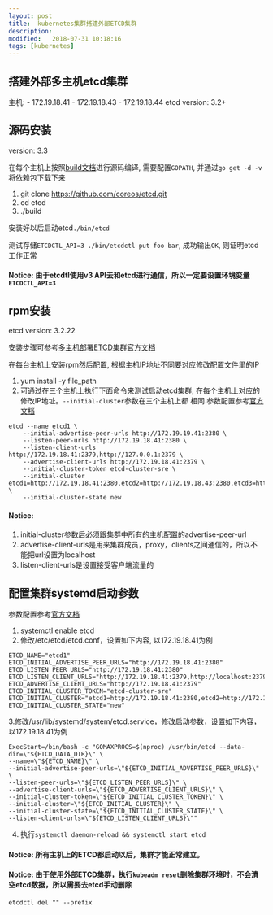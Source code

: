 ```yaml
---
layout: post
title:  kubernetes集群搭建外部ETCD集群
description: 
modified:   2018-07-31 10:18:16
tags: [kubernetes]
---
```


## 搭建外部多主机etcd集群

主机:
	- 172.19.18.41
	- 172.19.18.43
	- 172.19.18.44
etcd version: 3.2+


## 源码安装
version: 3.3

在每个主机上按照[build文档][build]进行源码编译, 需要配置`GOPATH`, 并通过`go get -d -v`将依赖包下载下来

1. git clone  https://github.com/coreos/etcd.git
2. cd etcd
3. ./build

安装好以后启动etcd`./bin/etcd`

测试存储`ETCDCTL_API=3 ./bin/etcdctl put foo bar`, 成功输出`OK`, 则证明etcd工作正常

#### Notice: 由于etcdtl使用v3 API去和etcd进行通信，所以一定要设置环境变量`ETCDCTL_API=3`

## rpm安装

etcd version: 3.2.22

安装步骤可参考[多主机部署ETCD集群官方文档][cluster]

在每台主机上安装rpm然后配置, 根据主机IP地址不同要对应修改配置文件里的IP

1. yum install -y file_path
2. 可通过在三个主机上执行下面命令来测试启动etcd集群, 在每个主机上对应的修改IP地址。`--initial-cluster`参数在三个主机上都
相同.参数配置参考[官方文档][cluster]

```
etcd --name etcd1 \
	--initial-advertise-peer-urls http://172.19.19.41:2380 \
	--listen-peer-urls http://172.19.18.41:2380 \
	--listen-client-urls http://172.19.18.41:2379,http://127.0.0.1:2379 \
	--advertise-client-urls http://172.19.18.41:2379 \
	--initial-cluster-token etcd-cluster-sre \
	--initial-cluster etcd1=http://172.19.18.41:2380,etcd2=http://172.19.18.43:2380,etcd3=http://172.19.18.44:2380 \
	--initial-cluster-state new
```

#### Notice:
1. initial-cluster参数后必须跟集群中所有的主机配置的advertise-peer-url
2. advertise-client-urls是用来集群成员，proxy，clients之间通信的，所以不能把url设置为localhost
3. listen-client-urls是设置接受客户端流量的


## 配置集群systemd启动参数
参数配置参考[官方文档][cluster]
1. systemctl enable etcd
2. 修改/etc/etcd/etcd.conf，设置如下内容, 以172.19.18.41为例
```
ETCD_NAME="etcd1"
ETCD_INITIAL_ADVERTISE_PEER_URLS="http://172.19.18.41:2380"
ETCD_LISTEN_PEER_URLS="http://172.19.18.41:2380"
ETCD_LISTEN_CLIENT_URLS="http://172.19.18.41:2379,http://localhost:2379"
ETCD_ADVERTISE_CLIENT_URLS="http://172.19.18.41:2379"
ETCD_INITIAL_CLUSTER_TOKEN="etcd-cluster-sre"
ETCD_INITIAL_CLUSTER="etcd1=http://172.19.18.41:2380,etcd2=http://172.19.18.43:2380,etcd3=http://172.19.18.44:2380"
ETCD_INITIAL_CLUSTER_STATE="new"
```
3.修改/usr/lib/systemd/system/etcd.service，修改启动参数，设置如下内容，以172.19.18.41为例
```
ExecStart=/bin/bash -c "GOMAXPROCS=$(nproc) /usr/bin/etcd --data-dir=\"${ETCD_DATA_DIR}\" \
--name=\"${ETCD_NAME}\" \
--initial-advertise-peer-urls=\"${ETCD_INITIAL_ADVERTISE_PEER_URLS}\" \
--listen-peer-urls=\"${ETCD_LISTEN_PEER_URLS}\" \
--advertise-client-urls=\"${ETCD_ADVERTISE_CLIENT_URLS}\" \
--initial-cluster-token=\"${ETCD_INITIAL_CLUSTER_TOKEN}\" \
--initial-cluster=\"${ETCD_INITIAL_CLUSTER}\" \
--initial-cluster-state=\"${ETCD_INITIAL_CLUSTER_STATE}\" \
--listen-client-urls=\"${ETCD_LISTEN_CLIENT_URLS}\""
```
4. 执行`systemctl daemon-reload && systemctl start etcd`

#### Notice: 所有主机上的ETCD都启动以后，集群才能正常建立。
#### Notice: 由于使用外部ETCD集群，执行`kubeadm reset`删除集群环境时，不会清空etcd数据，所以需要去etcd手动删除
`etcdctl del "" --prefix`

[build]: https://github.com/coreos/etcd/blob/master/Documentation/dl_build.md
[cluster]: https://github.com/coreos/etcd/blob/master/Documentation/op-guide/clustering.md
